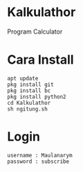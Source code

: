 # Kalkulathor
Program Calculator

# Cara Install
```
apt update
pkg install git
pkg install bc
pkg install python2
cd Kalkulathor
sh ngitung.sh
```
# Login
```
username : Maulanarym
password : subscribe
```
